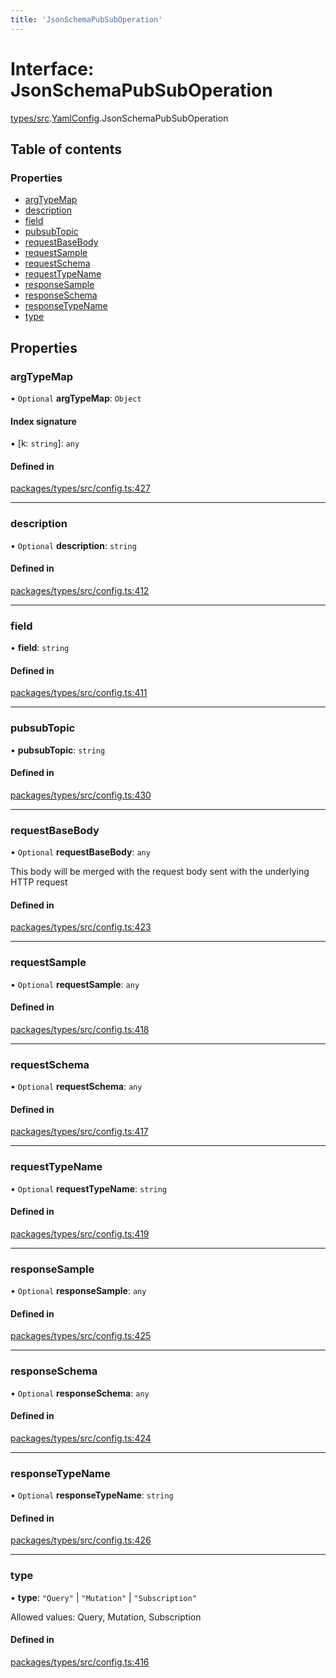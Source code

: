 ```yaml
---
title: 'JsonSchemaPubSubOperation'
---
```


# Interface: JsonSchemaPubSubOperation

[types/src](../modules/types_src).[YamlConfig](../modules/types_src.YamlConfig).JsonSchemaPubSubOperation

## Table of contents

### Properties

- [argTypeMap](types_src.YamlConfig.JsonSchemaPubSubOperation#argtypemap)
- [description](types_src.YamlConfig.JsonSchemaPubSubOperation#description)
- [field](types_src.YamlConfig.JsonSchemaPubSubOperation#field)
- [pubsubTopic](types_src.YamlConfig.JsonSchemaPubSubOperation#pubsubtopic)
- [requestBaseBody](types_src.YamlConfig.JsonSchemaPubSubOperation#requestbasebody)
- [requestSample](types_src.YamlConfig.JsonSchemaPubSubOperation#requestsample)
- [requestSchema](types_src.YamlConfig.JsonSchemaPubSubOperation#requestschema)
- [requestTypeName](types_src.YamlConfig.JsonSchemaPubSubOperation#requesttypename)
- [responseSample](types_src.YamlConfig.JsonSchemaPubSubOperation#responsesample)
- [responseSchema](types_src.YamlConfig.JsonSchemaPubSubOperation#responseschema)
- [responseTypeName](types_src.YamlConfig.JsonSchemaPubSubOperation#responsetypename)
- [type](types_src.YamlConfig.JsonSchemaPubSubOperation#type)

## Properties

### argTypeMap

• `Optional` **argTypeMap**: `Object`

#### Index signature

▪ [k: `string`]: `any`

#### Defined in

[packages/types/src/config.ts:427](https://github.com/Urigo/graphql-mesh/blob/master/packages/types/src/config.ts#L427)

___

### description

• `Optional` **description**: `string`

#### Defined in

[packages/types/src/config.ts:412](https://github.com/Urigo/graphql-mesh/blob/master/packages/types/src/config.ts#L412)

___

### field

• **field**: `string`

#### Defined in

[packages/types/src/config.ts:411](https://github.com/Urigo/graphql-mesh/blob/master/packages/types/src/config.ts#L411)

___

### pubsubTopic

• **pubsubTopic**: `string`

#### Defined in

[packages/types/src/config.ts:430](https://github.com/Urigo/graphql-mesh/blob/master/packages/types/src/config.ts#L430)

___

### requestBaseBody

• `Optional` **requestBaseBody**: `any`

This body will be merged with the request body sent with the underlying HTTP request

#### Defined in

[packages/types/src/config.ts:423](https://github.com/Urigo/graphql-mesh/blob/master/packages/types/src/config.ts#L423)

___

### requestSample

• `Optional` **requestSample**: `any`

#### Defined in

[packages/types/src/config.ts:418](https://github.com/Urigo/graphql-mesh/blob/master/packages/types/src/config.ts#L418)

___

### requestSchema

• `Optional` **requestSchema**: `any`

#### Defined in

[packages/types/src/config.ts:417](https://github.com/Urigo/graphql-mesh/blob/master/packages/types/src/config.ts#L417)

___

### requestTypeName

• `Optional` **requestTypeName**: `string`

#### Defined in

[packages/types/src/config.ts:419](https://github.com/Urigo/graphql-mesh/blob/master/packages/types/src/config.ts#L419)

___

### responseSample

• `Optional` **responseSample**: `any`

#### Defined in

[packages/types/src/config.ts:425](https://github.com/Urigo/graphql-mesh/blob/master/packages/types/src/config.ts#L425)

___

### responseSchema

• `Optional` **responseSchema**: `any`

#### Defined in

[packages/types/src/config.ts:424](https://github.com/Urigo/graphql-mesh/blob/master/packages/types/src/config.ts#L424)

___

### responseTypeName

• `Optional` **responseTypeName**: `string`

#### Defined in

[packages/types/src/config.ts:426](https://github.com/Urigo/graphql-mesh/blob/master/packages/types/src/config.ts#L426)

___

### type

• **type**: ``"Query"`` | ``"Mutation"`` | ``"Subscription"``

Allowed values: Query, Mutation, Subscription

#### Defined in

[packages/types/src/config.ts:416](https://github.com/Urigo/graphql-mesh/blob/master/packages/types/src/config.ts#L416)
